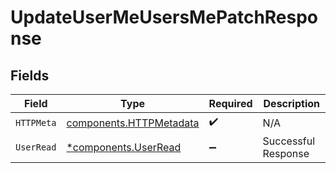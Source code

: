 # UpdateUserMeUsersMePatchResponse


## Fields

| Field                                                              | Type                                                               | Required                                                           | Description                                                        |
| ------------------------------------------------------------------ | ------------------------------------------------------------------ | ------------------------------------------------------------------ | ------------------------------------------------------------------ |
| `HTTPMeta`                                                         | [components.HTTPMetadata](../../models/components/httpmetadata.md) | :heavy_check_mark:                                                 | N/A                                                                |
| `UserRead`                                                         | [*components.UserRead](../../models/components/userread.md)        | :heavy_minus_sign:                                                 | Successful Response                                                |